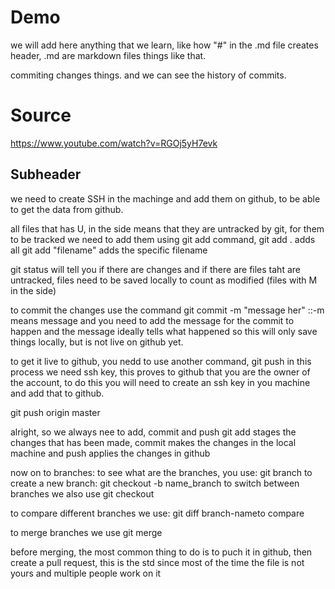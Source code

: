 # Demo

we will add here anything that we learn, like how "#" in the .md file creates header, .md are markdown files things like that.

commiting changes things. and we can see the history of commits.
# Source
https://www.youtube.com/watch?v=RGOj5yH7evk

## Subheader
we need to create SSH in the machinge and add them on github, to be able to get the data from github. 

all files that has U, in the side means that they are untracked by git, for them to be tracked we need to add them using git add command, 
git add . adds all
git add "filename" adds the specific filename 

git status will tell you if there are changes and if there are files taht are untracked, files need to be saved locally to count as modified (files with M in the side)

to commit the changes use the command git commit -m "message her" ::-m means message and you need to add the message for the commit to happen and the message ideally tells what happened
 so this will only save things locally, but is not live on github yet. 

to get it live to github, you nedd to use another command, git push
in this process we need ssh key, this proves to github that you are the owner of the account, to do this you will need to create an ssh key in you machine and add that to github.

git push origin master

alright, so we always nee to add, commit and push
git add stages the changes that has been made, commit makes the changes in the local machine and push applies the changes in github


now on to branches:
to see what are the branches, you use:
git branch
to create a new branch:
git checkout -b name_branch
to switch between branches we also use
git checkout

to compare different branches we use:
git diff branch-nameto compare

to merge branches we use
git merge

before merging, the most common thing to do is to puch it in github, then create a pull request, this is the std since most of the time the file is not yours and multiple people work on it